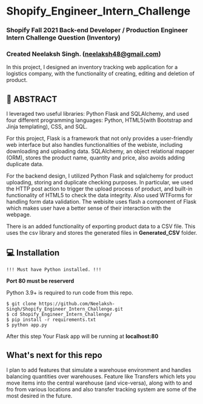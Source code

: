# Shopify_Engineer_Intern_Challenge

### Shopify Fall 2021 Back-end Developer / Production Engineer Intern Challenge Question (Inventory)
### Created Neelaksh Singh. (neelaksh48@gmail.com)

In this project, I designed an inventory tracking web application for a logistics company, with the functionality of creating, editing and deletion of product.

## 🚩 ABSTRACT

I leveraged two useful libraries: Python Flask and SQLAlchemy, and used four different programming languages: Python, HTML5(with Bootstrap and Jinja templating), CSS, and SQL. 

For this project, Flask is a framework that not only provides a user-friendly web interface but also handles functionalities of the webiste, including downloading and uploading data. SQLAlchemy, an object relational mapper (ORM), stores the product name, quantity and price, also avoids adding duplicate data.

For the backend design, I utilized Python Flask and sqlalchemy for product uploading, storing and duplicate checking purposes. In particular, we used the HTTP post action to trigger the upload process of product, and built-in functionality of HTML5 to check the data integrity. Also used WTForms for handling form data validation.
The webisite uses flash a component of Flask which makes user have a better sense of their interaction with the webpage.

There is an added functionality of exporting product data to a CSV file. This uses the csv library and stores the generated files in <b>Generated_CSV</b> folder.

## 💻 Installation

`!!! Must have Python installed. !!!` <br>

<b>Port 80 must be reserverd</b> <br>

Python 3.9+ is required to run code from this repo. 

```console
$ git clone https://github.com/Neelaksh-Singh/Shopify_Engineer_Intern_Challenge.git
$ cd Shopify_Engineer_Intern_Challenge/
$ pip install -r requirements.txt
$ python app.py
```
After this step Your Flask app will be running at **localhost:80** 

## What's next for this repo

I plan to add features that simulate a warehouse environment and handles balancing quantities over warehouses. Feature like Transfers which lets you move items into the central warehouse (and vice-versa), along with to and fro from various locations and also transfer tracking system are some of the most desired in the future.
